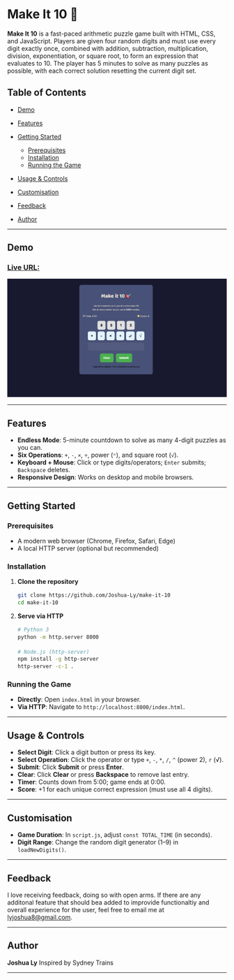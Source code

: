 # Make It 10 🎯

**Make It 10** is a fast-paced arithmetic puzzle game built with HTML, CSS, and JavaScript. Players are given four random digits and must use every digit exactly once, combined with addition, subtraction, multiplication, division, exponentiation, or square root, to form an expression that evaluates to 10. The player has 5 minutes to solve as many puzzles as possible, with each correct solution resetting the current digit set.

## Table of Contents

* [Demo](#demo)
* [Features](#features)
* [Getting Started](#getting-started)

  * [Prerequisites](#prerequisites)
  * [Installation](#installation)
  * [Running the Game](#running-the-game)
* [Usage & Controls](#usage--controls)
* [Customisation](#customisation)
* [Feedback](#Feedback)
* [Author](#author)

---

## Demo
### [Live URL:](make-it-10.vercel.app)
![Make It 10 Screenshot](./images/make_it_10.png)

---

## Features

* **Endless Mode**: 5-minute countdown to solve as many 4-digit puzzles as you can.
* **Six Operations**: `+`, `-`, `×`, `÷`, power (`ⁿ`), and square root (`√`).
* **Keyboard + Mouse**: Click or type digits/operators; `Enter` submits; `Backspace` deletes.
* **Responsive Design**: Works on desktop and mobile browsers.

---

## Getting Started

### Prerequisites

* A modern web browser (Chrome, Firefox, Safari, Edge)
* A local HTTP server (optional but recommended)

### Installation

1. **Clone the repository**

   ```bash
   git clone https://github.com/Joshua-Ly/make-it-10
   cd make-it-10
   ```

2. **Serve via HTTP**

   ```bash
   # Python 3
   python -m http.server 8000

   # Node.js (http-server)
   npm install -g http-server
   http-server -c-1 .
   ```

### Running the Game

* **Directly**: Open `index.html` in your browser.
* **Via HTTP**: Navigate to `http://localhost:8000/index.html`.

---

## Usage & Controls

* **Select Digit**: Click a digit button or press its key.
* **Select Operation**: Click the operator or type `+`, `-`, `*`, `/`, `^` (power 2), `r` (√).
* **Submit**: Click **Submit** or press **Enter**.
* **Clear**: Click **Clear** or press **Backspace** to remove last entry.
* **Timer**: Counts down from 5:00; game ends at 0:00.
* **Score**: +1 for each unique correct expression (must use all 4 digits).

---

## Customisation

* **Game Duration**: In `script.js`, adjust `const TOTAL_TIME` (in seconds).
* **Digit Range**: Change the random digit generator (1–9) in `loadNewDigits()`.

---

## Feedback

I love receiving feedback, doing so with open arms. If there are any additonal feature that should bea added to improvide functionaltiy and overall experience for the user, feel free to email me at lyjoshua8@gmail.com.

---

## Author

**Joshua Ly**
Inspired by Sydney Trains

---
